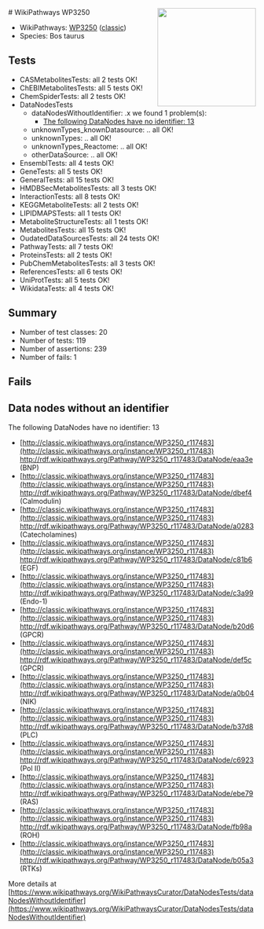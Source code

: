 <img style="float: right; width: 200px" src="https://upload.wikimedia.org/wikipedia/commons/thumb/8/83/Wplogo_with_text_500.png/640px-Wplogo_with_text_500.png" />
# WikiPathways WP3250

* WikiPathways: [WP3250](https://wikipathways.org/pathways/WP3250) ([classic](https://classic.wikipathways.org/instance/WP3250))
* Species: Bos taurus
## Tests
* CASMetabolitesTests: all 2 tests OK!
* ChEBIMetabolitesTests: all 5 tests OK!
* ChemSpiderTests: all 2 tests OK!
* DataNodesTests
    * dataNodesWithoutIdentifier: .x we found 1 problem(s):
        * [The following DataNodes have no identifier: 13](#8792c493)
    * unknownTypes_knownDatasource: .. all OK!
    * unknownTypes: .. all OK!
    * unknownTypes_Reactome: .. all OK!
    * otherDataSource: .. all OK!
* EnsemblTests: all 4 tests OK!
* GeneTests: all 5 tests OK!
* GeneralTests: all 15 tests OK!
* HMDBSecMetabolitesTests: all 3 tests OK!
* InteractionTests: all 8 tests OK!
* KEGGMetaboliteTests: all 2 tests OK!
* LIPIDMAPSTests: all 1 tests OK!
* MetaboliteStructureTests: all 1 tests OK!
* MetabolitesTests: all 15 tests OK!
* OudatedDataSourcesTests: all 24 tests OK!
* PathwayTests: all 7 tests OK!
* ProteinsTests: all 2 tests OK!
* PubChemMetabolitesTests: all 3 tests OK!
* ReferencesTests: all 6 tests OK!
* UniProtTests: all 5 tests OK!
* WikidataTests: all 4 tests OK!


## Summary

* Number of test classes: 20
* Number of tests: 119
* Number of assertions: 239
* Number of fails: 1

## Fails

<a name="8792c493" />

## Data nodes without an identifier

The following DataNodes have no identifier: 13

* [http://classic.wikipathways.org/instance/WP3250_r117483](http://classic.wikipathways.org/instance/WP3250_r117483) http://rdf.wikipathways.org/Pathway/WP3250_r117483/DataNode/eaa3e (BNP)
* [http://classic.wikipathways.org/instance/WP3250_r117483](http://classic.wikipathways.org/instance/WP3250_r117483) http://rdf.wikipathways.org/Pathway/WP3250_r117483/DataNode/dbef4 (Calmodulin)
* [http://classic.wikipathways.org/instance/WP3250_r117483](http://classic.wikipathways.org/instance/WP3250_r117483) http://rdf.wikipathways.org/Pathway/WP3250_r117483/DataNode/a0283 (Catecholamines)
* [http://classic.wikipathways.org/instance/WP3250_r117483](http://classic.wikipathways.org/instance/WP3250_r117483) http://rdf.wikipathways.org/Pathway/WP3250_r117483/DataNode/c81b6 (EGF)
* [http://classic.wikipathways.org/instance/WP3250_r117483](http://classic.wikipathways.org/instance/WP3250_r117483) http://rdf.wikipathways.org/Pathway/WP3250_r117483/DataNode/c3a99 (Endo-1)
* [http://classic.wikipathways.org/instance/WP3250_r117483](http://classic.wikipathways.org/instance/WP3250_r117483) http://rdf.wikipathways.org/Pathway/WP3250_r117483/DataNode/b20d6 (GPCR)
* [http://classic.wikipathways.org/instance/WP3250_r117483](http://classic.wikipathways.org/instance/WP3250_r117483) http://rdf.wikipathways.org/Pathway/WP3250_r117483/DataNode/def5c (GPCR)
* [http://classic.wikipathways.org/instance/WP3250_r117483](http://classic.wikipathways.org/instance/WP3250_r117483) http://rdf.wikipathways.org/Pathway/WP3250_r117483/DataNode/a0b04 (NIK)
* [http://classic.wikipathways.org/instance/WP3250_r117483](http://classic.wikipathways.org/instance/WP3250_r117483) http://rdf.wikipathways.org/Pathway/WP3250_r117483/DataNode/b37d8 (PLC)
* [http://classic.wikipathways.org/instance/WP3250_r117483](http://classic.wikipathways.org/instance/WP3250_r117483) http://rdf.wikipathways.org/Pathway/WP3250_r117483/DataNode/c6923 (Pol II)
* [http://classic.wikipathways.org/instance/WP3250_r117483](http://classic.wikipathways.org/instance/WP3250_r117483) http://rdf.wikipathways.org/Pathway/WP3250_r117483/DataNode/ebe79 (RAS)
* [http://classic.wikipathways.org/instance/WP3250_r117483](http://classic.wikipathways.org/instance/WP3250_r117483) http://rdf.wikipathways.org/Pathway/WP3250_r117483/DataNode/fb98a (ROH)
* [http://classic.wikipathways.org/instance/WP3250_r117483](http://classic.wikipathways.org/instance/WP3250_r117483) http://rdf.wikipathways.org/Pathway/WP3250_r117483/DataNode/b05a3 (RTKs)


More details at [https://www.wikipathways.org/WikiPathwaysCurator/DataNodesTests/dataNodesWithoutIdentifier](https://www.wikipathways.org/WikiPathwaysCurator/DataNodesTests/dataNodesWithoutIdentifier)

